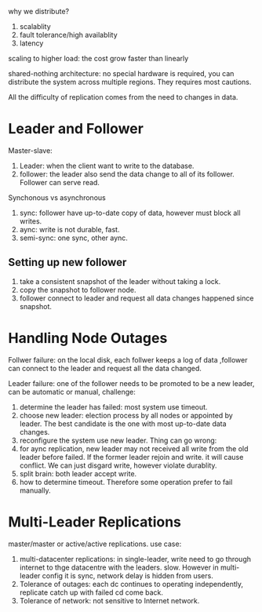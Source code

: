 why we distribute?
1. scalablity
2. fault tolerance/high availablity
3. latency
   
scaling to higher load: the cost grow faster than linearly

shared-nothing architecture: no special hardware is required, you can distribute the system across multiple regions. They requires most cautions. 

All the difficulty of replication comes from the need to changes in data.

# Leader and Follower
Master-slave:
1. Leader: when the client want to write to the database.
2. follower: the leader also send the data change to all of its follower. Follower can serve read.

Synchonous vs asynchronous
1. sync: follower have up-to-date copy of data, however must block all writes.
2. aync: write is not durable, fast.
3. semi-sync: one sync, other aync.

## Setting up new follower
1. take a consistent snapshot of the leader without taking a lock.
2. copy the snapshot to follower node.
3. follower connect to leader and request all data changes happened since snapshot.

# Handling Node Outages

Follwer failure: on the local disk, each follwer keeps a log of data ,follower can connect to the leader and request all the data changed. 

Leader failure: one of the follower needs to be promoted to be a new leader, can be automatic or manual, challenge:
1. determine the leader has failed: most system use timeout.
2. choose new leader: election process by all nodes or appointed by leader. The best candidate is the one with most up-to-date data changes. 
3. reconfigure the system use new leader.
Thing can go wrong:
1. for aync replication, new leader may not received all write from the old leader before failed. If the former leader rejoin and write. it will cause conflict. We can just disgard write, however violate durablity.
2. split brain: both leader accept write.
3. how to determine timeout.
Therefore some operation prefer to fail manually.

# Multi-Leader Replications
master/master or active/active replications.
use case:
1. multi-datacenter replications: in single-leader, write need to go through internet to thge datacentre with the leaders. slow. However in multi-leader config it is sync, network delay is hidden from users.
2. Tolerance of outages: each dc continues to operating independently, replicate catch up with failed cd come back.
3. Tolerance of network: not sensitive to Internet network.
 
